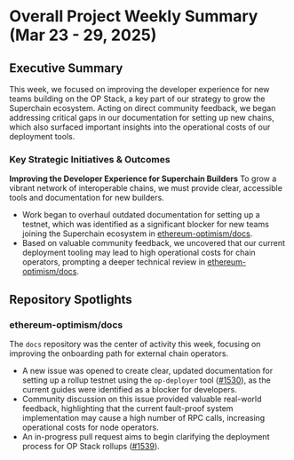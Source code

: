 # Overall Project Weekly Summary (Mar 23 - 29, 2025)

## Executive Summary
This week, we focused on improving the developer experience for new teams building on the OP Stack, a key part of our strategy to grow the Superchain ecosystem. Acting on direct community feedback, we began addressing critical gaps in our documentation for setting up new chains, which also surfaced important insights into the operational costs of our deployment tools.

### Key Strategic Initiatives & Outcomes

**Improving the Developer Experience for Superchain Builders**
To grow a vibrant network of interoperable chains, we must provide clear, accessible tools and documentation for new builders.
-   Work began to overhaul outdated documentation for setting up a testnet, which was identified as a significant blocker for new teams joining the Superchain ecosystem in [ethereum-optimism/docs](https://github.com/ethereum-optimism/docs).
-   Based on valuable community feedback, we uncovered that our current deployment tooling may lead to high operational costs for chain operators, prompting a deeper technical review in [ethereum-optimism/docs](https://github.com/ethereum-optimism/docs).

## Repository Spotlights

### ethereum-optimism/docs
The `docs` repository was the center of activity this week, focusing on improving the onboarding path for external chain operators.
-   A new issue was opened to create clear, updated documentation for setting up a rollup testnet using the `op-deployer` tool ([#1530](https://github.com/ethereum-optimism/docs/issues/1530)), as the current guides were identified as a blocker for developers.
-   Community discussion on this issue provided valuable real-world feedback, highlighting that the current fault-proof system implementation may cause a high number of RPC calls, increasing operational costs for node operators.
-   An in-progress pull request aims to begin clarifying the deployment process for OP Stack rollups ([#1539](https://github.com/ethereum-optimism/docs/pull/1539)).